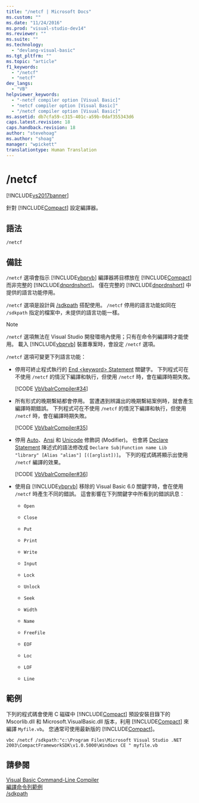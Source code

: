 ```yaml
---
title: "/netcf | Microsoft Docs"
ms.custom: ""
ms.date: "11/24/2016"
ms.prod: "visual-studio-dev14"
ms.reviewer: ""
ms.suite: ""
ms.technology: 
  - "devlang-visual-basic"
ms.tgt_pltfrm: ""
ms.topic: "article"
f1_keywords: 
  - "/netcf"
  - "netcf"
dev_langs: 
  - "VB"
helpviewer_keywords: 
  - "-netcf compiler option [Visual Basic]"
  - "netcf compiler option [Visual Basic]"
  - "/netcf compiler option [Visual Basic]"
ms.assetid: db7cfa59-c315-401c-a59b-0daf355343d6
caps.latest.revision: 18
caps.handback.revision: 18
author: "stevehoag"
ms.author: "shoag"
manager: "wpickett"
translationtype: Human Translation
---
```

# /netcf
[!INCLUDE[vs2017banner](../../../csharp/includes/vs2017banner.md)]

針對 [!INCLUDE[Compact](../../../visual-basic/reference/command-line-compiler/includes/compact_md.md)] 設定編譯器。  
  
## 語法  
  
```  
/netcf  
```  
  
## 備註  
 `/netcf` 選項會指示 [!INCLUDE[vbprvb](../../../csharp/programming-guide/concepts/linq/includes/vbprvb_md.md)] 編譯器將目標放在 [!INCLUDE[Compact](../../../visual-basic/reference/command-line-compiler/includes/compact_md.md)] 而非完整的 [!INCLUDE[dnprdnshort](../../../csharp/getting-started/includes/dnprdnshort_md.md)]。  僅在完整的 [!INCLUDE[dnprdnshort](../../../csharp/getting-started/includes/dnprdnshort_md.md)] 中提供的語言功能停用。  
  
 `/netcf` 選項是設計與 [\/sdkpath](../../../visual-basic/reference/command-line-compiler/sdkpath.md) 搭配使用。  `/netcf` 停用的語言功能如同在 `/sdkpath` 指定的檔案中，未提供的語言功能一樣。  
  
> [!NOTE]
>  `/netcf` 選項無法在 Visual Studio 開發環境內使用；只有在命令列編譯時才能使用。  載入 [!INCLUDE[vbprvb](../../../csharp/programming-guide/concepts/linq/includes/vbprvb_md.md)] 裝置專案時，會設定 `/netcf` 選項。  
  
 `/netcf` 選項可變更下列語言功能：  
  
-   停用可終止程式執行的 [End \<keyword\> Statement](../../../visual-basic/language-reference/statements/end-keyword-statement.md) 關鍵字。  下列程式可在不使用 `/netcf` 的情況下編譯和執行，但使用 `/netcf` 時，會在編譯時期失敗。  
  
     [!CODE [VbVbalrCompiler#34](../CodeSnippet/VS_Snippets_VBCSharp/VbVbalrCompiler#34)]  
  
-   所有形式的晚期繫結都會停用。  當遭遇到辨識出的晚期繫結案例時，就會產生編譯時期錯誤。  下列程式可在不使用 `/netcf` 的情況下編譯和執行，但使用 `/netcf` 時，會在編譯時期失敗。  
  
     [!CODE [VbVbalrCompiler#35](../CodeSnippet/VS_Snippets_VBCSharp/VbVbalrCompiler#35)]  
  
-   停用 [Auto](../../../visual-basic/language-reference/modifiers/auto.md)、[Ansi](../../../visual-basic/language-reference/modifiers/ansi.md) 和 [Unicode](../../../visual-basic/language-reference/modifiers/unicode.md) 修飾詞 \(Modifier\)。  也會將 [Declare Statement](../../../visual-basic/language-reference/statements/declare-statement.md) 陳述式的語法修改成 `Declare Sub|Function name Lib "library" [Alias "alias"] [([arglist])]`。  下列的程式碼將顯示出使用 `/netcf` 編譯的效果。  
  
     [!CODE [VbVbalrCompiler#36](../CodeSnippet/VS_Snippets_VBCSharp/VbVbalrCompiler#36)]  
  
-   使用自 [!INCLUDE[vbprvb](../../../csharp/programming-guide/concepts/linq/includes/vbprvb_md.md)] 移除的 Visual Basic 6.0 關鍵字時，會在使用 `/netcf` 時產生不同的錯誤。  這會影響在下列關鍵字中所看到的錯誤訊息：  
  
    -   `Open`  
  
    -   `Close`  
  
    -   `Put`  
  
    -   `Print`  
  
    -   `Write`  
  
    -   `Input`  
  
    -   `Lock`  
  
    -   `Unlock`  
  
    -   `Seek`  
  
    -   `Width`  
  
    -   `Name`  
  
    -   `FreeFile`  
  
    -   `EOF`  
  
    -   `Loc`  
  
    -   `LOF`  
  
    -   `Line`  
  
## 範例  
 下列的程式碼會使用 C 磁碟中 [!INCLUDE[Compact](../../../visual-basic/reference/command-line-compiler/includes/compact_md.md)] 預設安裝目錄下的 Mscorlib.dll 和 Microsoft.VisualBasic.dll 版本，利用 [!INCLUDE[Compact](../../../visual-basic/reference/command-line-compiler/includes/compact_md.md)] 來編譯 `Myfile.vb`。  您通常可使用最新版的 [!INCLUDE[Compact](../../../visual-basic/reference/command-line-compiler/includes/compact_md.md)]。  
  
```  
vbc /netcf /sdkpath:"c:\Program Files\Microsoft Visual Studio .NET 2003\CompactFrameworkSDK\v1.0.5000\Windows CE " myfile.vb  
```  
  
## 請參閱  
 [Visual Basic Command\-Line Compiler](../../../visual-basic/reference/command-line-compiler/index.md)   
 [編譯命令列範例](../../../visual-basic/reference/command-line-compiler/sample-compilation-command-lines.md)   
 [\/sdkpath](../../../visual-basic/reference/command-line-compiler/sdkpath.md)